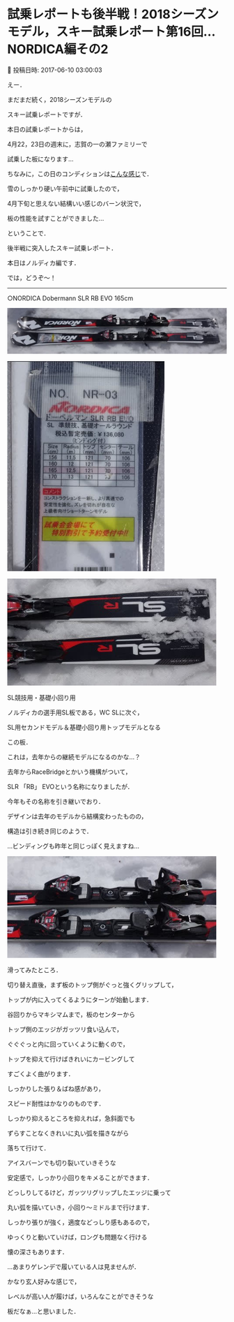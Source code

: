 # 試乗レポートも後半戦！2018シーズンモデル，スキー試乗レポート第16回…NORDICA編その2

📅 投稿日時: 2017-06-10 03:00:03

えー．


まだまだ続く，2018シーズンモデルの


スキー試乗レポートですが．





本日の試乗レポートからは，


4月22，23日の週末に，志賀の一の瀬ファミリーで


試乗した板になります…





ちなみに，この日のコンディションは[こんな感じ](eb6f2528537e465fd425d53c1a00075a7.md)で．


雪のしっかり硬い午前中に試乗したので，


4月下旬と思えない結構いい感じのバーン状況で，


板の性能を試すことができました…





ということで．


後半戦に突入したスキー試乗レポート．


本日はノルディカ編です．





では，どうぞ～！


---


○NORDICA Dobermann SLR RB EVO 165cm







![fcea7b159e5beaa358a5b9b8d319a240.jpg](images/fcea7b159e5beaa358a5b9b8d319a240.jpg)









![424d13f888e07117ffb89ed564af1bf1.jpg](images/424d13f888e07117ffb89ed564af1bf1.jpg)









![fec7834b5b2689a1ed36ef3a2611ef64.jpg](images/fec7834b5b2689a1ed36ef3a2611ef64.jpg)







SL競技用・基礎小回り用





ノルディカの選手用SL板である，WC SLに次ぐ，


SL用セカンドモデル＆基礎小回り用トップモデルとなる


この板．


これは，去年からの継続モデルになるのかな…？


去年からRaceBridgeとかいう機構がついて，


SLR 「RB」 EVOという名称になりましたが．


今年もその名称を引き継いでおり．


デザインは去年のモデルから結構変わったものの，


構造は引き続き同じのようで．


…ビンディングも昨年と同じっぽく見えますね…




![996aeec82997f30dd0e148171d1a03a0.jpg](images/996aeec82997f30dd0e148171d1a03a0.jpg)







滑ってみたところ．


切り替え直後，まず板のトップ側がぐっと強くグリップして，


トップが内に入ってくるようにターンが始動します．


谷回りからマキシマムまで，板のセンターから


トップ側のエッジがガッツリ食い込んで，


ぐぐぐっと内に回っていくように動くので，


トップを抑えて行けばきれいにカービングして


すごくよく曲がります．





しっかりした張り＆ばね感があり，


スピード耐性はかなりのものです．


しっかり抑えるところを抑えれば，急斜面でも


ずらすことなくきれいに丸い弧を描きながら


落ちて行けて．


アイスバーンでも切り裂いていきそうな


安定感で，しっかり小回りをキメることができます．





どっしりしてるけど，ガッツリグリップしたエッジに乗って


丸い弧を描いていき，小回り～ミドルまで行けます．


しっかり張りが強く，適度などっしり感もあるので，


ゆっくりと動いていけば，ロングも問題なく行ける


懐の深さもあります．





…あまりゲレンデで履いている人は見ませんが．


かなり玄人好みな感じで，


レベルが高い人が履けば，いろんなことができそうな


板だなぁ…と思いました．
